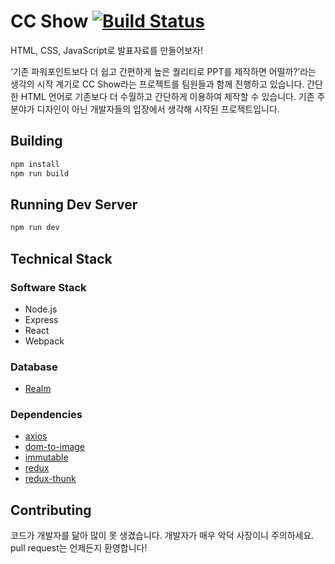 
# CC Show [![Build Status](https://travis-ci.org/boxfox619/CC-Show.svg?branch=develop)](https://travis-ci.org/boxfox619/CC-Show)
HTML, CSS, JavaScript로 발표자료를 만들어보자!

‘기존 파워포인트보다 더 쉽고 간편하게 높은 퀄리티로 PPT를 제작하면 어떨까?’라는 생각의 시작 계기로 CC Show라는 프로젝트를 팀원들과 함께 진행하고 있습니다. 간단한 HTML 언어로 기존보다 더 수월하고 간단하게 이용하여 제작할 수 있습니다. 기존 주 분야가 디자인이 아닌 개발자들의 입장에서 생각해 시작된 프로젝트입니다.


## Building 
```bash
npm install
npm run build
```
## Running Dev Server
```bash
npm run dev
```

## Technical Stack
### Software Stack
- Node.js
- Express
- React
- Webpack
### Database
- [Realm](https://www.npmjs.com/package/realm)
### Dependencies
- [axios](https://www.npmjs.com/package/axios)
- [dom-to-image](https://www.npmjs.com/package/dom-to-image)
- [immutable](https://www.npmjs.com/package/immutable)
- [redux](https://www.npmjs.com/package/redux)
- [redux-thunk](https://www.npmjs.com/package/redux-thunk)
 
 ## Contributing
코드가 개발자를 닮아 많이 못 생겼습니다. 개발자가 매우 악덕 사장이니 주의하세요. pull request는 언제든지 환영합니다!
